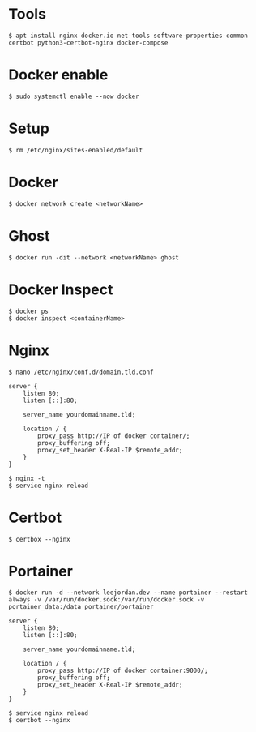 # Tools
```
$ apt install nginx docker.io net-tools software-properties-common certbot python3-certbot-nginx docker-compose
```
# Docker enable
```
$ sudo systemctl enable --now docker
```
# Setup
```
$ rm /etc/nginx/sites-enabled/default
```
# Docker
```
$ docker network create <networkName>
```
# Ghost
```
$ docker run -dit --network <networkName> ghost
```

# Docker Inspect
``` 
$ docker ps
$ docker inspect <containerName> 
```

# Nginx
```
$ nano /etc/nginx/conf.d/domain.tld.conf
```
```
server {
    listen 80;
    listen [::]:80;
 
    server_name yourdomainname.tld;
 
    location / {
        proxy_pass http://IP of docker container/;
        proxy_buffering off;
        proxy_set_header X-Real-IP $remote_addr;
    }
}
```

```
$ nginx -t
$ service nginx reload
```
# Certbot
```
$ certbox --nginx
```



# Portainer
```
$ docker run -d --network leejordan.dev --name portainer --restart always -v /var/run/docker.sock:/var/run/docker.sock -v portainer_data:/data portainer/portainer
```
```
server {
    listen 80;
    listen [::]:80;
 
    server_name yourdomainname.tld;
 
    location / {
        proxy_pass http://IP of docker container:9000/;
        proxy_buffering off;
        proxy_set_header X-Real-IP $remote_addr;
    }
}
```
```
$ service nginx reload
$ certbot --nginx
```
